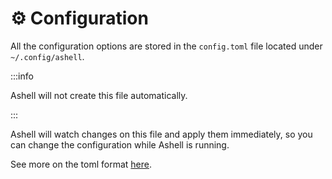 # ⚙️ Configuration

All the configuration options are stored in the `config.toml` file located under `~/.config/ashell`.

:::info

Ashell will not create this file automatically.

:::

Ashell will watch changes on this file and apply them immediately, so you can change the configuration while Ashell is running.

See more on the toml format [here](https://toml.io/en/).
